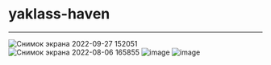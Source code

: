 # yaklass-haven

____
![Снимок экрана 2022-09-27 152051](https://user-images.githubusercontent.com/93402361/192507273-28cfbb10-3ec4-4128-a2af-ffc6bd808ec3.png)
![Снимок экрана 2022-08-06 165855](https://user-images.githubusercontent.com/93402361/183248206-29fc0e53-8952-4a95-a460-d218562c6d30.png)
![image](https://user-images.githubusercontent.com/93402361/183248189-766cb568-6df7-4268-83fd-4ac74001748a.png)
![image](https://user-images.githubusercontent.com/93402361/183248331-f9dde61b-be45-477b-ba24-3765e7623be9.png)
